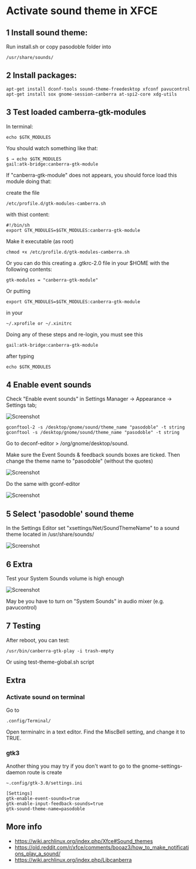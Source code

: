# Activate sound theme in XFCE


## 1 Install sound theme:

Run install.sh or copy pasodoble folder into 

	/usr/share/sounds/


## 2 Install packages:

	apt-get install dconf-tools sound-theme-freedesktop xfconf pavucontrol
	apt-get install sox gnome-session-canberra at-spi2-core xdg-utils

## 3 Test loaded camberra-gtk-modules 

In terminal:

	echo $GTK_MODULES

You should watch something like that:

	$ → echo $GTK_MODULES
	gail:atk-bridge:canberra-gtk-module


If "canberra-gtk-module" does not appears, you should force load this module doing that:

create the file 

	/etc/profile.d/gtk-modules-camberra.sh

with thist content:

	#!/bin/sh
	export GTK_MODULES=$GTK_MODULES:canberra-gtk-module


Make it executable (as root)

	chmod +x /etc/profile.d/gtk-modules-camberra.sh



Or you can do this creating a .gtkrc-2.0 file in your $HOME with the following contents:

	gtk-modules = "canberra-gtk-module"


Or putting 

	export GTK_MODULES=$GTK_MODULES:canberra-gtk-module

in your 

	~/.xprofile or ~/.xinitrc


Doing any of these steps and re-login, you must see this 

	gail:atk-bridge:canberra-gtk-module

after typing

	echo $GTK_MODULES


## 4 Enable event sounds

Check "Enable event sounds" in Settings Manager → Appearance → Settings tab;


![Screenshot](xfce-settings0.png  "Title")


	gconftool-2 -s /desktop/gnome/sound/theme_name "pasodoble" -t string 
	gconftool -s /desktop/gnome/sound/theme_name "pasodoble" -t string


Go to deconf-editor > /org/gnome/desktop/sound.

Make sure the Event Sounds & feedback sounds boxes are ticked.
Then change the theme name to "pasodoble" (without the quotes)


![Screenshot](xfce-settings3.png  "Title")


Do the same with gconf-editor


![Screenshot](xfce-settings4.png  "Title")


## 5 Select 'pasodoble' sound theme

In the Settings Editor set "xsettings/Net/SoundThemeName" to a sound theme located in /usr/share/sounds/


![Screenshot](xfce-settings1.png  "Title")



## 6 Extra

Test your System Sounds volume is high enough


![Screenshot](xfce-settings2.png  "Title")

May be you have to turn on "System Sounds" in audio mixer (e.g. pavucontrol)




## 7 Testing

After reboot, you can test:


	/usr/bin/canberra-gtk-play -i trash-empty


Or using test-theme-global.sh script



## Extra

### Activate sound on terminal 

Go to 
	
	.config/Terminal/

Open terminalrc in a text editor.
Find the MiscBell setting, and change it to TRUE.


### gtk3

Another thing you may try if you don't want to go to the gnome-settings-daemon route is create 

	~.config/gtk-3.0/settings.ini 

	[Settings]
	gtk-enable-event-sounds=true
	gtk-enable-input-feedback-sounds=true
	gtk-sound-theme-name=pasodoble



## More info

- https://wiki.archlinux.org/index.php/Xfce#Sound_themes
- https://old.reddit.com/r/xfce/comments/booaz3/how_to_make_notifications_play_a_sound/
- https://wiki.archlinux.org/index.php/Libcanberra

